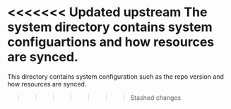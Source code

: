 <<<<<<< Updated upstream
The system directory contains system configuartions and how resources are synced.
=======

This directory contains system configuration such as the repo version and how resources are synced.
>>>>>>> Stashed changes
